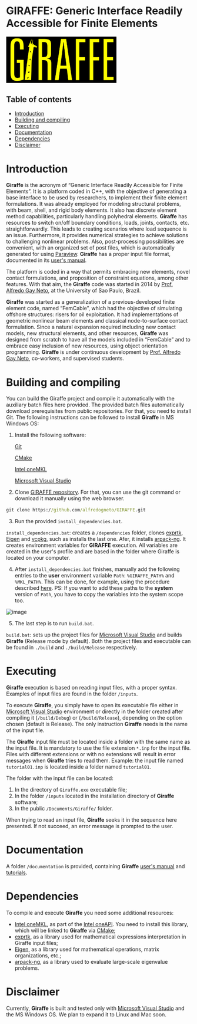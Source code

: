 
# **GIRAFFE**: Generic Interface Readily Accessible for Finite Elements
<img src="./images/Giraffe.png" width="300">

## Table of contents
- [Introduction](#introduction)
- [Building and compiling](#building-and-compiling)
- [Executing](#executing)
- [Documentation](#documentation)
- [Dependencies](#dependencies)
- [Disclaimer](#disclaimer)

#  Introduction
**Giraffe** is the acronym of “Generic Interface Readily Accessible for Finite Elements”. It is a platform coded in C++, with the objective of generating a base interface to be used by researchers, to implement their finite element formulations. It was already employed for modeling structural problems, with beam, shell, and rigid body elements. It also has discrete element method capabilities, particularly handling polyhedral elements. **Giraffe** has resources to switch on/off boundary conditions, loads, joints, contacts, etc. straightforwardly. This leads to creating scenarios where load sequence is an issue. Furthermore, it provides numerical strategies to achieve solutions to challenging nonlinear problems. Also, post-processing possibilities are convenient, with an organized set of post files, which is automatically generated for using [Paraview](https://www.paraview.org/). **Giraffe** has a proper input file format, documented in its [user's manual](/documentation/Giraffe%20User's%20Manual%20v2.0.124.pdf).

The platform is coded in a way that permits embracing new elements, novel contact formulations, and proposition of constraint equations, among other features. With that aim, the **Giraffe** code was started in 2014 by [Prof. Alfredo Gay Neto](http://sites.poli.usp.br/p/alfredo.gay/), at the University of Sao Paulo, Brazil.

**Giraffe** was started as a generalization of a previous-developed finite element code, named “FemCable”, which had the objective of simulating offshore structures: risers for oil exploitation. It had implementations of geometric nonlinear beam elements and classical node-to-surface contact formulation. Since a natural expansion required including new contact models, new structural elements, and other resources, **Giraffe** was designed from scratch to have all the models included in “FemCable” and to embrace easy inclusion of new resources, using object orientation programming. **Giraffe** is under continuous development by [Prof. Alfredo Gay Neto](http://sites.poli.usp.br/p/alfredo.gay/), co-workers, and supervised students.

# Building and compiling

You can build the Giraffe project and compile it automatically with the auxiliary batch files here provided.
The provided batch files automatically download prerequisites from public repositories. For that, you need to install Git.
The following instructions can be followed to install **Giraffe** in MS Windows OS:

1. Install the following software:

	[Git](https://git-scm.com/)

	[CMake](https://cmake.org/)

	[Intel oneMKL](https://www.intel.com/content/www/us/en/developer/tools/oneapi/onemkl-download.html)

	[Microsoft Visual Studio](https://visualstudio.microsoft.com/)

  2. Clone [GIRAFFE repository](https://github.com/alfredogneto/GIRAFFE.git). For that, you can use the git command or download it manually using the web browser.
```cmd
git clone https://github.com/alfredogneto/GIRAFFE.git
```
  3. Run the provided `install_dependencies.bat`.
  
  `install_dependencies.bat`: creates a `/dependencies` folder, clones [exprtk](https://github.com/ArashPartow/exprtk.git), [Eigen](https://gitlab.com/libeigen/eigen.git) and [vcpkg](https://github.com/microsoft/vcpkg.git), such as installs the last one. Afer, it installs [arpack-ng](https://github.com/opencollab/arpack-ng.git). It creates environment variables for **GIRAFFE** execution. All variables are created in the user's profile and are based in the folder where Giraffe is located on your computer.

  4. After `install_dependencies.bat` finishes, manually add the following entries to the **user** environment variable `Path`: `%GIRAFFE_PATH%` and `%MKL_PATH%`.  This can be done, for example, using the procedure described [here](https://www.java.com/en/download/help/path.html). PS: If you want to add these paths to the **system** version of `Path`, you have to copy the variables into the system scope too.

![image](https://github.com/user-attachments/assets/ec21dd45-866a-4f83-9d75-9b336c3e269f)
  
  5. The last step is to run `build.bat`.

   `build.bat`: sets up the project files for [Microsoft Visual Studio](https://visualstudio.microsoft.com/) and builds **Giraffe** (Release mode by default). Both the project files and executable can be found in `./build` and `./build/Release` respectively.

# Executing 

**Giraffe** execution is based on reading input files, with a proper syntax. Examples of input files are found in the folder `/inputs`. 

To execute **Giraffe**, you simply have to open its executable file either in [Microsoft Visual Studio](https://visualstudio.microsoft.com/) environment or directly in the folder created after compiling it (`/build/Debug`) or (`/build/Release`), depending on the option chosen (default is Release). The only instruction **Giraffe** needs is the name of the input file.

The **Giraffe** input  file must be located inside a folder with the same name as the input file. It is mandatory to use the file extension `*.inp` for the input file. Files with different extensions or with no extensions will result in error messages when **Giraffe** tries to read them.
Example: the input file named `tutorial01.inp` is located inside a folder named `tutorial01`.

The folder with the input file can be located:

  1. In the directory of `Giraffe.exe` executable file;
  2. In the folder `/inputs` located in the installation directory of **Giraffe** software;
  3. In the public `/Documents/Giraffe/` folder.

When trying to read an input file, **Giraffe** seeks it in the sequence here presented. If not succeed, an error message is prompted to the user.

# Documentation

A folder `/documentation` is provided, containing **Giraffe** [user's manual](/documentation/Giraffe%20User's%20Manual%20v2.0.124.pdf) and [tutorials](/documentation/Giraffe%20Tutorials%202.0%20v21.pdf).

# Dependencies

To compile and execute **Giraffe** you need some additional resources:
- [Intel oneMKL](https://www.intel.com/content/www/us/en/developer/tools/oneapi/onemkl-download.html), as part of the [Intel oneAPI](https://www.intel.com/content/www/us/en/developer/tools/oneapi/base-toolkit-download.html). You need to install this library, which will be linked to **Giraffe** via [CMake](https://cmake.org/);
- [exprtk](https://github.com/ArashPartow/exprtk.git), as a library used for mathematical expressions interpretation in Giraffe input files;
- [Eigen](https://gitlab.com/libeigen/eigen.git), as a library used for mathematical operations, matrix organizations, etc.;
- [arpack-ng](https://github.com/opencollab/arpack-ng.git), as a library used to evaluate large-scale eigenvalue problems.

# Disclaimer

   Currently, **Giraffe** is built and tested only with [Microsoft Visual Studio](https://visualstudio.microsoft.com/) and the MS Windows OS.
 We plan to expand it to Linux and Mac soon.
   
